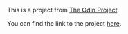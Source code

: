 This is a project from <a href="https://www.theodinproject.com/about">The Odin Project</a>.

You can find the link to the project <a href="https://www.theodinproject.com/lessons/foundations-etch-a-sketch">here</a>.